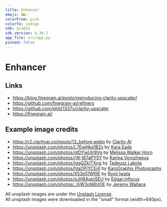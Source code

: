 ```yaml
---
title: Enhancer
emoji: 🖼️🪄
colorFrom: pink
colorTo: indigo
sdk: gradio
sdk_version: 4.38.1
app_file: src/app.py
pinned: false
---
```


# Enhancer

## Links

- https://blog.finegrain.ai/posts/reproducing-clarity-upscaler/
- https://github.com/finegrain-ai/refiners
- https://github.com/philz1337x/clarity-upscaler
- https://finegrain.ai/

## Example image credits

- https://r2.clarityai.co/inputs/13_before.webp by [Clarity AI](https://clarityai.co/)
- https://unsplash.com/photos/L7EwHkq1B2s by [Kara Eads](https://unsplash.com/@karaeads)
- https://unsplash.com/photos/gtDYwUIr9Vg by [Melissa Walker Horn](https://unsplash.com/@eilivsonas)
- https://unsplash.com/photos/rW-I87aPY5Y by [Karina Vorozheeva](https://unsplash.com/@_k_arinn)
- https://unsplash.com/photos/jggQZkITXng by [Tadeusz Lakota](https://unsplash.com/@tadekl)
- https://unsplash.com/photos/hIaOPjYCEj4 by [KaroGraphix Photography](https://unsplash.com/@karographix)
- https://unsplash.com/photos/X53e51WfjlE by [Ryoji Iwata](https://unsplash.com/@ryoji__iwata)
- https://unsplash.com/photos/gJH8AqpiSEU by [Edgar.infocus](https://unsplash.com/@edgar_infocus)
- https://unsplash.com/photos/_XjW3oN8UOE by [Jeremy Wallace](https://unsplash.com/@jdanielw)

All unsplash images are under the [Unplash License](https://unsplash.com/license). \
All unsplash images were downloaded in the "small" format (width=640px).
